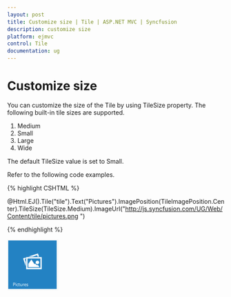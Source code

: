 ```yaml
---
layout: post
title: Customize size | Tile | ASP.NET MVC | Syncfusion
description: customize size
platform: ejmvc
control: Tile
documentation: ug
---
```


# Customize size

You can customize the size of the Tile by using TileSize property. The following built-in tile sizes are supported.

1. Medium
2. Small
3. Large
4. Wide

The default TileSize value is set to Small.

Refer to the following code examples.

{% highlight CSHTML %}

@Html.EJ().Tile("tile").Text("Pictures").ImagePosition(TileImagePosition.Center).TileSize(TileSize.Medium).ImageUrl("http://js.syncfusion.com/UG/Web/Content/tile/pictures.png ")


{% endhighlight %}


![](Customize-size_images/Customize-size_img1.png)



